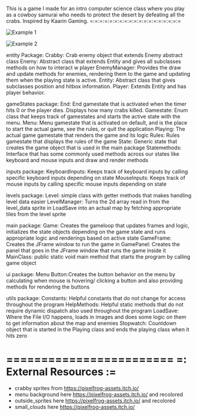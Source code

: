 
This is a game I made for an intro computer science class where you play as a cowboy samurai who needs to protect the desert
by defeating all the crabs. Inspired by Kaarin Gaming.
=:=:=:=:=:=:=:=:=:=:=:=:=:=:=:=:=:=:=

![Example 1](https://i.imgur.com/bmnwveC.png)

![Example 2](https://i.imgur.com/3WXsC4R.png)

  entity Package:
    Crabby: Crab enemy object that extends Enemy abstract class
    Enemy: Abstract class that extends Entity and gives all subclasses methods on how to interact w player
    EnemyManager: Provides the draw and update methods for enemies, rendering them to the game and updating them when
    the playing state is active.
    Entity: Abstract class that gives subclasses position and hitbox information.
    Player: Extends Entity and has player behavior.

  gameStates package:
    End: End gamestate that is activated when the timer hits 0 or the player dies. Displays how many crabs killed.
    Gamestate: Enum class that keeps track of gamestates and starts the active state with the menu.
    Menu: Menu gamestate that is activated on default, and is the place to start the actual game, see the rules, or
    quit the application
    Playing: The actual game gamestate that renders the game and its logic
    Rules: Rules gamestate that displays the rules of the game
    State: Generic state that creates the game object that is used in the main package
    Statemethods: Interface that has some commonly used methods across our states like keyboard and mouse inputs and
    draw and render methods

  inputs package:
    KeyboardInputs: Keeps track of keyboard inputs by calling specific keyboard inputs depending on state
    MouseInputs: Keeps track of mouse inputs by calling specific mouse inputs depending on state

  levels package:
    Level: simple class with getter methods that makes handling level data easier
    LevelManager: Turns the 2d array read in from the level_data sprite in LoadSave into an actual map by fetching
    appropriate tiles from the level sprite

  main package:
    Game: Creates the gameloop that updates frames and logic, initializes the state objects depending on the game state
    and runs appropriate logic and renderings based on active state
    GameFrame: Creates the JFrame window to run the game in
    GamePanel: Creates the panel that goes in the JFrame window that runs the game inside it
    MainClass: public static void main method that starts the program by calling game object

  ui package:
    Menu Button:Creates the button behavior on the menu by calculating when mouse is hovering/ clicking a button and
    also providing methods for rendering the buttons

  utils package:
    Constants: Helpful constants that do not change for access throughout the program
    HelpMethods: Helpful static methods that do not require dynamic dispatch also used throughout the program
    LoadSave: Where the File I/O happens, loads in images and does some logic on them to get information about the map
    and enemies
    Stopwatch: Countdown object that is started in the Playing class and ends the playing class when it hits zero

========================
=: External Resources :=
========================

  - crabby sprites from https://pixelfrog-assets.itch.io/
  - menu background here https://pixelfrog-assets.itch.io/ and recolored
  - outside_sprites here https://pixelfrog-assets.itch.io/ and recolored
  - small_clouds here https://pixelfrog-assets.itch.io/


